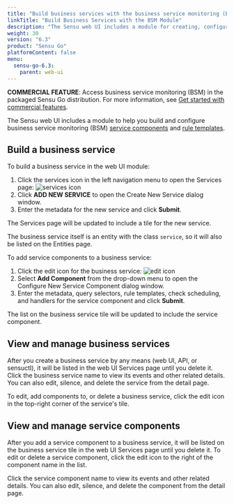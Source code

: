 ```yaml
---
title: "Build business services with the business service monitoring (BSM) module"
linkTitle: "Build Business Services with the BSM Module"
description: "The Sensu web UI includes a module for creating, configuring, editing, and deleting business service monitoring (BSM) service components and rule templates. Read this page to learn how to use the Sensu web UI BSM module."
weight: 30
version: "6.3"
product: "Sensu Go"
platformContent: false
menu:
  sensu-go-6.3:
    parent: web-ui
---
```


**COMMERCIAL FEATURE**: Access business service monitoring (BSM) in the packaged Sensu Go distribution.
For more information, see [Get started with commercial features][3].

The Sensu web UI includes a module to help you build and configure business service monitoring (BSM) [service components][1] and [rule templates][2].

## Build a business service

To build a business service in the web UI module:

1. Click the services icon in the left navigation menu to open the Services page: ![services icon](/images/web-ui-services-icon.png)
2. Click **ADD NEW SERVICE** to open the Create New Service dialog window.
3. Enter the metadata for the new service and click **Submit**.

The Services page will be updated to include a tile for the new service.

The business service itself is an entity with the class `service`, so it will also be listed on the Entities page.

To add service components to a business service:

1. Click the edit icon for the business service: ![edit icon](/images/web-ui-edit-icon.png)
2. Select **Add Component** from the drop-down menu to open the Configure New Service Component dialog window.
3. Enter the metadata, query selectors, rule templates, check scheduling, and handlers for the service component and click **Submit**.

The list on the business service tile will be updated to include the service component. 

## View and manage business services

After you create a business service by any means (web UI, API, or sensuctl), it will be listed in the web UI Services page until you delete it.
Click the business service name to view its events and other related details.
You can also edit, silence, and delete the service from the detail page.

To edit, add components to, or delete a business service, click the edit icon in the top-right corner of the service's tile.

## View and manage service components

After you add a service component to a business service, it will be listed on the business service tile in the web UI Services page until you delete it.
To edit or delete a service component, click the edit icon to the right of the component name in the list.

Click the service component name to view its events and other related details.
You can also edit, silence, and delete the component from the detail page.


[1]: ../../observability-pipeline/observe-schedule/service-components/
[2]: ../../observability-pipeline/observe-schedule/rule-templates/
[3]: ../../commercial/
